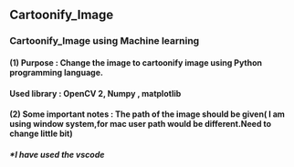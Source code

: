## Cartoonify_Image
### Cartoonify_Image using Machine learning
#### (1) Purpose : Change the image to cartoonify image using Python programming language.
#### Used library : OpenCV 2, Numpy , matplotlib
#### (2) Some important notes : The path of the image should be given( I am using window system,for mac user path would be different.Need to change little bit) 
##### *I have used the vscode 
